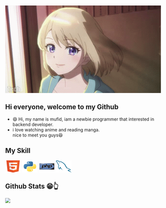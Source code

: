 ![Alt Text](https://github.com/mufidmoesz/mufidmoesz/blob/main/sachi-gif.gif)

## Hi everyone, welcome to my Github

- 😄 Hi, my name is mufid, iam a newbie programmer that interested in backend developer. 
- i love watching anime and reading manga. <br />
nice to meet you guys😆

## My Skill

<div style="display: inline_block">
    <img align="center" alt="CSS" height="40" width="50" src="https://raw.githubusercontent.com/devicons/devicon/master/icons/html5/html5-original.svg">
    <img align="center" alt="React.js" height="40" width="50" src="https://raw.githubusercontent.com/devicons/devicon/master/icons/python/python-original.svg">
    <img align="center" alt="php" height="40" width="50" src="https://raw.githubusercontent.com/devicons/devicon/master/icons/php/php-original.svg">
    <img align="center" alt="Mysql" height="40" width="50" src="https://raw.githubusercontent.com/devicons/devicon/master/icons/mysql/mysql-original.svg">

</div>


## Github Stats 😁👆

<a href="https://github.com/mufidmoesz">
  <img height="180em" src="https://github-readme-stats.vercel.app/api/top-langs/?username=mufidmoesz&theme=radical&layout=compact" />
</a>
